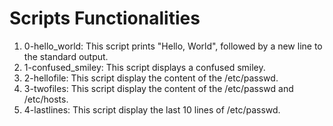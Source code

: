 # Scripts Functionalities

1. 0-hello_world: This script prints "Hello, World", followed by a new line to the standard output.
2. 1-confused_smiley: This script displays a confused smiley.
3. 2-hellofile: This script display the content of the /etc/passwd.
4. 3-twofiles: This script display the content of the /etc/passwd and /etc/hosts.
5. 4-lastlines: This script display the last 10 lines of /etc/passwd.
